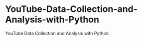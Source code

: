 # YouTube-Data-Collection-and-Analysis-with-Python
YouTube Data Collection and Analysis with Python

